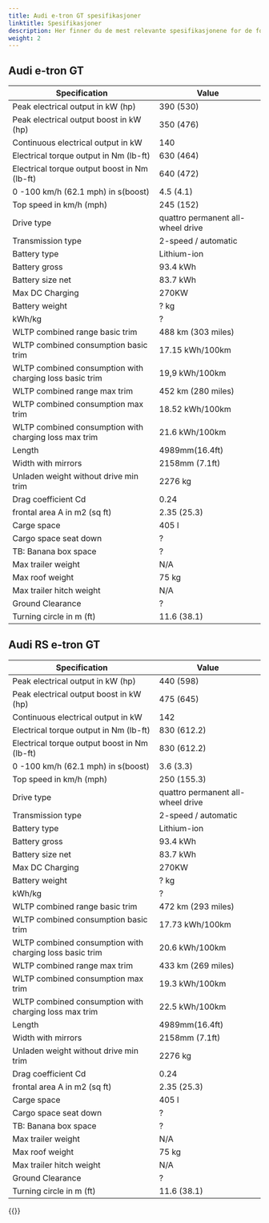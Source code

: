 ```yaml
---
title: Audi e-tron GT spesifikasjoner
linktitle: Spesifikasjoner
description: Her finner du de mest relevante spesifikasjonene for de forskjellige e-tron GT-variantene. Alt fra rekkevidde, toppfart, batteristørrelse og lastekapasitet.
weight: 2
---
```



## Audi e-tron GT

| Specification      | Value |
| ----------- | ----------- |
| Peak electrical output in kW (hp) | 390 (530) |
| Peak electrical output boost in kW (hp) | 350 (476) |
| Continuous electrical output in kW | 140 |
| Electrical torque output in Nm (lb-ft) | 630 (464) |
| Electrical torque output boost in Nm (lb-ft) | 640 (472) |
| 0 -100 km/h (62.1 mph) in s(boost) | 4.5 (4.1) |
| Top speed in km/h (mph)| 245 (152) |
| Drive type | quattro permanent all-wheel drive |
| Transmission type | 2-speed / automatic |
| Battery type | Lithium-ion  |
| Battery gross | 93.4   kWh |
| Battery size net | 83.7 kWh |
| Max DC Charging | 270KW |
| Battery weight | ? kg |
| kWh/kg | ? |
| WLTP combined range basic trim  | 488 km  (303 miles)  |
| WLTP combined consumption basic trim    | 17.15 kWh/100km        |
| WLTP combined consumption with charging loss basic trim | 19,9 kWh/100km |
| WLTP combined range max trim  | 452 km  (280 miles)     |
| WLTP combined consumption max trim    | 18.52 kWh/100km        |
| WLTP combined consumption with charging loss max trim | 21.6 kWh/100km |
| Length | 4989mm(16.4ft) |
| Width with mirrors | 2158mm (7.1ft)|
| Unladen weight without drive min trim    | 2276 kg       |
| Drag coefficient Cd | 0.24 |
| frontal area A in m2 (sq ft) | 2.35 (25.3) |
| Carge space | 405 l |
| Cargo space seat down | ? |
| TB: Banana box space | ? |
| Max trailer weight | N/A |
| Max roof weight | 75 kg |
| Max trailer hitch weight | N/A |
| Ground Clearance | ?|
| Turning circle in m (ft) | 11.6 (38.1) |

## Audi RS e-tron GT

| Specification      | Value |
| ----------- | ----------- |
| Peak electrical output in kW (hp) | 440 (598) |
| Peak electrical output boost in kW (hp) | 475 (645) |
| Continuous electrical output in kW | 142 |
| Electrical torque output in Nm (lb-ft) | 830 (612.2) |
| Electrical torque output boost in Nm (lb-ft) | 830 (612.2) |
| 0 -100 km/h (62.1 mph) in s(boost) | 3.6 (3.3) |
| Top speed in km/h (mph)| 250 (155.3) |
| Drive type | quattro permanent all-wheel drive |
| Transmission type | 2-speed / automatic |
| Battery type | Lithium-ion  |
| Battery gross | 93.4   kWh |
| Battery size net | 83.7 kWh |
| Max DC Charging | 270KW |
| Battery weight | ? kg |
| kWh/kg | ? |
| WLTP combined range basic trim  | 472 km   (293 miles)  |
| WLTP combined consumption basic trim    | 17.73 kWh/100km        |
| WLTP combined consumption with charging loss basic trim | 20.6 kWh/100km |
| WLTP combined range max trim  | 433 km  (269 miles)     |
| WLTP combined consumption max trim    | 19.3 kWh/100km        |
| WLTP combined consumption with charging loss max trim | 22.5 kWh/100km |
| Length | 4989mm(16.4ft) |
| Width with mirrors | 2158mm (7.1ft)|
| Unladen weight without drive min trim    | 2276 kg       |
| Drag coefficient Cd | 0.24 |
| frontal area A in m2 (sq ft) | 2.35 (25.3) |
| Carge space | 405 l |
| Cargo space seat down | ? |
| TB: Banana box space | ? |
| Max trailer weight | N/A |
| Max roof weight | 75 kg |
| Max trailer hitch weight | N/A |
| Ground Clearance | ? |
| Turning circle in m (ft) | 11.6 (38.1) |

{{<children description="true" />}}
